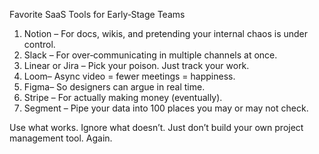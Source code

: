  Favorite SaaS Tools for Early‑Stage Teams

1. Notion  – For docs, wikis, and pretending your internal chaos is under control.
2. Slack – For over‑communicating in multiple channels at once.
3. Linear or Jira – Pick your poison. Just track your work.
4. Loom– Async video = fewer meetings = happiness.
5. Figma– So designers can argue in real time.
6. Stripe – For actually making money (eventually).
7. Segment – Pipe your data into 100 places you may or may not check.

Use what works. Ignore what doesn’t. Just don’t build your own project management tool. Again.
